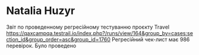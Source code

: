 # Natalia Huzyr
Звіт по проведенному регресійному тестуванню проєкту Travel
https://qaxcampqa.testrail.io/index.php?/runs/view/164&group_by=cases:section_id&group_order=asc&group_id=1760
Регресійний чек-лист має 986 перевірок.
Було проведено 
